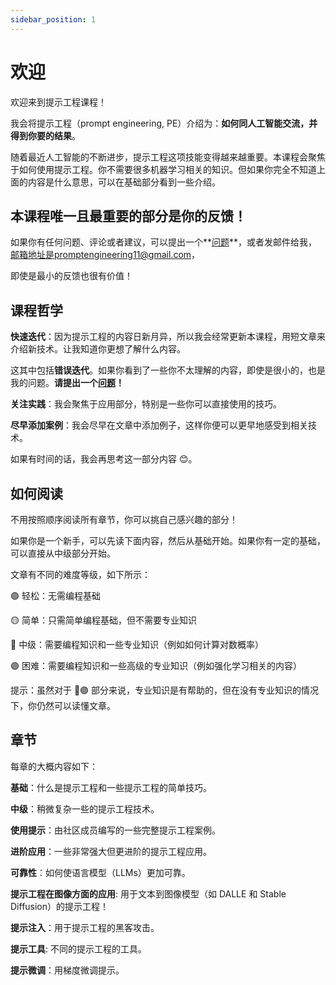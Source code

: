 ```yaml
---
sidebar_position: 1
---
```


# 欢迎

欢迎来到提示工程课程！

我会将提示工程（prompt engineering, PE）介绍为：**如何同人工智能交流，并得到你要的结果**。

随着最近人工智能的不断进步，提示工程这项技能变得越来越重要。本课程会聚焦于如何使用提示工程。你不需要很多机器学习相关的知识。但如果你完全不知道上面的内容是什么意思，可以在基础部分看到一些介绍。

## 本课程唯一且最重要的部分是你的反馈！

如果你有任何问题、评论或者建议，可以提出一个**[问题](https://github.com/trigaten/Learn_Prompting/issues/new/choose)**，或者发邮件给我，邮箱地址是promptengineering11@gmail.com，

即使是最小的反馈也很有价值！

## 课程哲学

**快速迭代**：因为提示工程的内容日新月异，所以我会经常更新本课程，用短文章来介绍新技术。让我知道你更想了解什么内容。

这其中包括**错误迭代**。如果你看到了一些你不太理解的内容，即使是很小的，也是我的问题。**请提出一个[问题](https://github.com/trigaten/Learn_Prompting/issues/new/choose)！**

**关注实践**：我会聚焦于应用部分，特别是一些你可以直接使用的技巧。

**尽早添加案例**：我会尽早在文章中添加例子，这样你便可以更早地感受到相关技术。

如果有时间的话，我会再思考这一部分内容 😊。

## 如何阅读

不用按照顺序阅读所有章节，你可以挑自己感兴趣的部分！

如果你是一个新手，可以先读下面内容，然后从基础开始。如果你有一定的基础，可以直接从中级部分开始。

文章有不同的难度等级，如下所示：

🟢 轻松：无需编程基础

🟡 简单：只需简单编程基础，但不需要专业知识

🔴 中级：需要编程知识和一些专业知识（例如如何计算对数概率）

🟣 困难：需要编程知识和一些高级的专业知识（例如强化学习相关的内容）

提示：虽然对于 🔴🟣 部分来说，专业知识是有帮助的，但在没有专业知识的情况下，你仍然可以读懂文章。

## 章节

每章的大概内容如下：

**基础**：什么是提示工程和一些提示工程的简单技巧。

**中级**：稍微复杂一些的提示工程技术。

**使用提示**：由社区成员编写的一些完整提示工程案例。

**进阶应用**：一些非常强大但更进阶的提示工程应用。

**可靠性**：如何使语言模型（LLMs）更加可靠。

**提示工程在图像方面的应用**: 用于文本到图像模型（如 DALLE 和 Stable Diffusion）的提示工程！

**提示注入**：用于提示工程的黑客攻击。

**提示工具**: 不同的提示工程的工具。

**提示微调**：用梯度微调提示。

